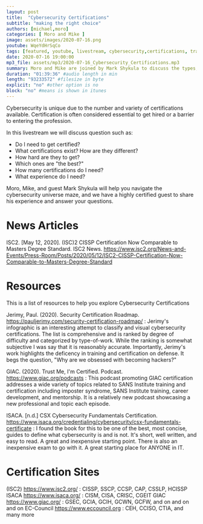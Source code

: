 ```yaml
---
layout: post
title:  "Cybersecurity Certifications"
subtitle: "making the right choice"
authors: [michael,moro]
categories: [ Moro and Mike ]
image: assets/images/2020-07-16.png
youtube: WqeYdHrSqCo
tags: [featured, youtube, livestream, cybersecurity,certifications, training, career-development]
date: 2020-07-16 19:00:00
mp3_file: assets/mp3/2020-07-16_Cybersecurity_Certifications.mp3
summary: Moro and Mike are joined by Mark Shykula to discuss the types, value, and controveries of cybersecurity certifications.
duration: "01:39:36" #audio length in min
length: "93233572" #filesize in byte
explicit: "no" #other option is no
block: "no" #means is shown in itunes
---
```

Cybersecurity is unique due to the number and variety of certifications available. Certification is often considered essential to get hired or a barrier to entering the profession.

In this livestream we will discuss question such as:

  - Do I need to get certified?
  - What certifications exist? How are they different?
  - How hard are they to get?
  - Which ones are "the best?" 
  - How many certifications do I need?
  - What experience do I need?

Moro, Mike, and guest Mark Shykula will help you navigate the cybersecurity universe maze, and we have a highly certified guest to share his experience and answer your questions.

# News Articles

ISC2. [May 12, 2020]. (ISC)2 CISSP Certification Now Comparable to Masters Degree Standard. ISC2 News. https://www.isc2.org/News-and-Events/Press-Room/Posts/2020/05/12/ISC2-CISSP-Certification-Now-Comparable-to-Masters-Degree-Standard

# Resources
This is a list of resources to help you explore Cybersecurity Certifications

Jerimy, Paul. (2020). Security Certification Roadmap. https://pauljerimy.com/security-certification-roadmap/
: Jerimy's infographic is an interesting attempt to classify and visual cybersecurity certifications. The list is comprehensive and is ranked by degree of difficulty and categorized by type-of-work. While the ranking is somewhat subjective I was say that it is reasonably accurate. Importantly, Jerimy's work highlights the deficency in training and certification on defense. It begs the question, "Why are we obsessed with becoming hackers?"

GIAC. (2020). Trust Me, I'm Certified. Podcast. https://www.giac.org/podcasts
: This podcast promoting GIAC certification addresses a wide variety of topics related to SANS Institute training and certification including imposter syndrome, SANS Institute training, career development, and mentorship. It is a relatively new podcast showcasing a new professional and topic each episode.

ISACA. [n.d.] CSX Cybersecurity Fundamentals Certification. https://www.isaca.org/credentialing/cybersecurity/csx-fundamentals-certificate
: I found the book for this to be one of the best, most concise, guides to define what cybersecurity is and is not. It's short, well written, and easy to read. A great and inexpensive starting point. There is also an inexpensive exam to go with it. A great starting place for ANYONE in IT.

# Certification Sites
(ISC2) https://www.isc2.org/
: CISSP, SSCP, CCSP, CAP, CSSLP, HCISSP
ISACA https://www.isaca.org/
: CISM, CISA, CRISC, CGEIT
GIAC https://www.giac.org/
: GSEC, GCIA, GCIH, GCWN, GCFW, and on and on and on
EC-Council https://www.eccouncil.org
: CEH, CCISO, CTIA, and many more

